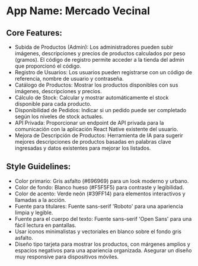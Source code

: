 # **App Name**: Mercado Vecinal

## Core Features:

- Subida de Productos (Admin): Los administradores pueden subir imágenes, descripciones y precios de productos calculados por peso (gramos). El código de registro permite acceder a la tienda del admin que proporcionó el código.
- Registro de Usuarios: Los usuarios pueden registrarse con un código de referencia, nombre de usuario y contraseña.
- Catálogo de Productos: Mostrar los productos disponibles con sus imágenes, descripciones y precios.
- Cálculo de Stock: Calcular y mostrar automáticamente el stock disponible para cada producto.
- Disponibilidad de Pedidos: Indicar si un pedido puede ser completado según los niveles de stock actuales.
- API Privada: Proporcionar un endpoint de API privada para la comunicación con la aplicación React Native existente del usuario.
- Mejora de Descripción de Productos: Herramienta de IA para sugerir mejores descripciones de productos basadas en palabras clave ingresadas y datos existentes para mejorar los listados.

## Style Guidelines:

- Color primario: Gris asfalto (#696969) para un look moderno y urbano.
- Color de fondo: Blanco hueso (#F5F5F5) para contraste y legibilidad.
- Color de acento: Verde neón (#39FF14) para elementos interactivos y llamadas a la acción.
- Fuente para titulares: Fuente sans-serif 'Roboto' para una apariencia limpia y legible.
- Fuente para el cuerpo del texto: Fuente sans-serif 'Open Sans' para una fácil lectura en pantallas.
- Usar iconos minimalistas y vectoriales en blanco sobre el fondo gris asfalto.
- Diseño tipo tarjeta para mostrar los productos, con márgenes amplios y espacios negativos para una apariencia organizada. Asegurar un diseño muy responsive para dispositivos móviles.